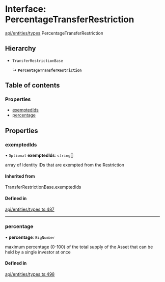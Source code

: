 # Interface: PercentageTransferRestriction

[api/entities/types](../wiki/api.entities.types).PercentageTransferRestriction

## Hierarchy

- `TransferRestrictionBase`

  ↳ **`PercentageTransferRestriction`**

## Table of contents

### Properties

- [exemptedIds](../wiki/api.entities.types.PercentageTransferRestriction#exemptedids)
- [percentage](../wiki/api.entities.types.PercentageTransferRestriction#percentage)

## Properties

### exemptedIds

• `Optional` **exemptedIds**: `string`[]

array of Identity IDs that are exempted from the Restriction

#### Inherited from

TransferRestrictionBase.exemptedIds

#### Defined in

[api/entities/types.ts:487](https://github.com/PolymeshAssociation/polymesh-sdk/blob/fe2e6dd1/src/api/entities/types.ts#L487)

___

### percentage

• **percentage**: `BigNumber`

maximum percentage (0-100) of the total supply of the Asset that can be held by a single investor at once

#### Defined in

[api/entities/types.ts:498](https://github.com/PolymeshAssociation/polymesh-sdk/blob/fe2e6dd1/src/api/entities/types.ts#L498)
